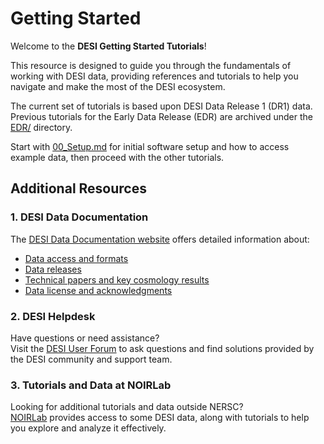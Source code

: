 # Getting Started

Welcome to the **DESI Getting Started Tutorials**! 

This resource is designed to guide you through the fundamentals of working with DESI data, providing references and tutorials to help you navigate and make the most of the DESI ecosystem.

The current set of tutorials is based upon DESI Data Release 1 (DR1) data.
Previous tutorials for the Early Data Release (EDR) are archived under the
[EDR/](./EDR) directory.

Start with [00_Setup.md](./Setup) for initial software setup and how to access example data, then proceed with the other tutorials.

## Additional Resources

### 1. DESI Data Documentation

The [DESI Data Documentation website](https://data.desi.lbl.gov/doc/) offers detailed information about:
- [Data access and formats](https://data.desi.lbl.gov/doc/access/)
- [Data releases](https://data.desi.lbl.gov/doc/releases/)
- [Technical papers and key cosmology results](https://data.desi.lbl.gov/doc/papers/)
- [Data license and acknowledgments](https://data.desi.lbl.gov/doc/acknowledgments/)

### 2. DESI Helpdesk

Have questions or need assistance?  
Visit the [DESI User Forum](https://help.desi.lbl.gov) to ask questions and find solutions provided by the DESI community and support team.

### 3. Tutorials and Data at NOIRLab

Looking for additional tutorials and data outside NERSC?  
[NOIRLab](https://datalab.noirlab.edu/desi/index.php) provides access to some DESI data, along with tutorials to help you explore and analyze it effectively.
